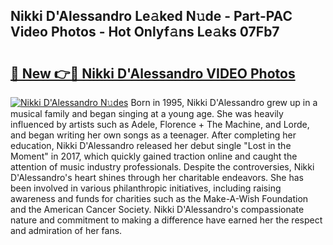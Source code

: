 ## Nikki D'Alessandro Le𝚊ked N𝚞de - Part-PAC Video Photos - Hot Onlyf𝚊ns Le𝚊ks 07Fb7

# <h2><a href="http://ac49437.deff.icu/?id=Nikki+D%27Alessandro">🔗 New 👉🔴 Nikki D'Alessandro VIDEO Photos</a></h2>

[![Nikki D'Alessandro N𝚞des](https://i.imgur.com/rIISA9y.gif)](http://ac49437.deff.icu/?id=Nikki+D%27Alessandro)
Born in 1995, Nikki D'Alessandro grew up in a musical family and began singing at a young age. She was heavily influenced by artists such as Adele, Florence + The Machine, and Lorde, and began writing her own songs as a teenager. After completing her education, Nikki D'Alessandro released her debut single "Lost in the Moment" in 2017, which quickly gained traction online and caught the attention of music industry professionals. Despite the controversies, Nikki D'Alessandro's heart shines through her charitable endeavors. She has been involved in various philanthropic initiatives, including raising awareness and funds for charities such as the Make-A-Wish Foundation and the American Cancer Society. Nikki D'Alessandro's compassionate nature and commitment to making a difference have earned her the respect and admiration of her fans.
